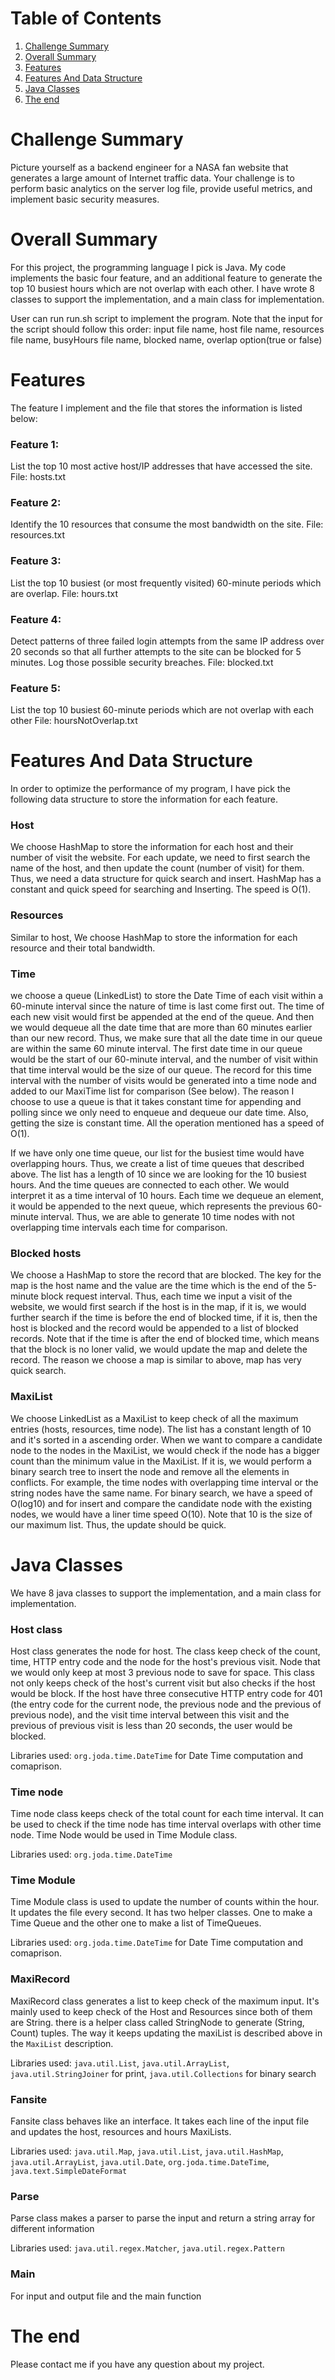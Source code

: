 # Table of Contents
1. [Challenge Summary](README.md#challenge-summary)
2. [Overall Summary](README.md#overall-summary)
3. [Features](README.md#features)
4. [Features And Data Structure](README.md#features-and-data-structure)
5. [Java Classes](README.md#java-classes)
6. [The end](README.md#the-end)


# Challenge Summary

Picture yourself as a backend engineer for a NASA fan website that generates a large amount of Internet traffic data. Your challenge is to perform basic analytics on the server log file, provide useful metrics, and implement basic security measures.

# Overall Summary

For this project, the programming language I pick is Java. My code implements the basic four feature, and an additional feature to generate the top 10 busiest hours which are not overlap with each other. I have wrote 8 classes to support the implementation, and a main class for implementation.

User can run run.sh script to implement the program. Note that the input for the script should follow this order:
input file name, host file name, resources file name, busyHours file name, blocked name, overlap option(true or false)

# Features
The feature I implement and the file that stores the information is listed below:

### Feature 1:
List the top 10 most active host/IP addresses that have accessed the site.
File: hosts.txt

### Feature 2:
Identify the 10 resources that consume the most bandwidth on the site.
File: resources.txt

### Feature 3:
List the top 10 busiest (or most frequently visited) 60-minute periods which are overlap.
File: hours.txt

### Feature 4:
Detect patterns of three failed login attempts from the same IP address over 20 seconds so that all further attempts to the site can be blocked for 5 minutes. Log those possible security breaches.
File: blocked.txt

### Feature 5:
List the top 10 busiest 60-minute periods which are not overlap with each other
File: hoursNotOverlap.txt

# Features And Data Structure

In order to optimize the performance of my program, I have pick the following data structure to store the information for each feature.

### Host
We choose HashMap to store the information for each host and their number of visit the website. For each update, we need to first search the name of the host, and then update the count (number of visit) for them. Thus, we need a data structure for quick search and insert. HashMap has a constant and quick speed for searching and Inserting. The speed is O(1).

### Resources
Similar to host, We choose HashMap to store the information for each resource and their total bandwidth.

### Time
we choose a queue (LinkedList) to store the Date Time of each visit within a 60-minute interval since the nature of time is last come first out. The time of each new visit would first be appended at the end of the queue. And then we would dequeue all the date time that are more than 60 minutes earlier than our new record. Thus, we make sure that all the date time in our queue are within the same 60 minute interval. The first date time in our queue would be the start of our 60-minute interval, and the number of visit within that time interval would be the size of our queue. The record for this time interval with the number of visits would be generated into a time node and added to our MaxiTime list for comparison (See below). The reason I choose to use a queue is that it takes constant time for appending and polling since we only need to enqueue and dequeue our date time. Also, getting the size is constant time. All the operation mentioned has a speed of O(1).

If we have only one time queue, our list for the busiest time would have overlapping hours. Thus, we create a list of time queues that described above. The list has a length of 10 since we are looking for the 10 busiest hours. And the time queues are connected to each other. We would interpret it as a time interval of 10 hours. Each time we dequeue an element, it would be appended to the next queue, which represents the previous 60-minute interval. Thus, we are able to generate 10 time nodes with not overlapping time intervals each time for comparison.

### Blocked hosts
We choose a HashMap to store the record that are blocked. The key for the map is the host name and the value are the time which is the end of the 5-minute block request interval. Thus, each time we input a visit of the website, we would first search if the host is in the map, if it is, we would further search if the time is before the end of blocked time, if it is, then the host is blocked and the record would be appended to a list of blocked records. Note that if the time is after the end of blocked time, which means that the block is no loner valid, we would update the map and delete the record. The reason we choose a map is similar to above, map has very quick search.

### MaxiList
We choose LinkedList as a MaxiList to keep check of all the maximum entries (hosts, resources, time node). The list has a constant length of 10 and it's sorted in a ascending order. When we want to compare a candidate node to the nodes in the MaxiList, we would check if the node has a bigger count than the minimum value in the MaxiList. If it is, we would perform a binary search tree to insert the node and remove all the elements in conflicts. For example, the time nodes with overlapping time interval or the string nodes have the same name. For binary search, we have a speed of O(log10) and for insert and compare the candidate node with the existing nodes, we would have a liner time speed O(10). Note that 10 is the size of our maximum list. Thus, the update should be quick.


# Java Classes

We have 8 java classes to support the implementation, and a main class for implementation.

### Host class
Host class generates the node for host. The class keep check of the count, time, HTTP entry code and the node for the host's previous visit. Node that we would only keep at most 3 previous node to save for space. This class not only keeps check of the host's current visit but also checks if the host would be block. If the host have three consecutive HTTP entry code for 401 (the entry code for the current node, the previous node and the previous of previous node), and the visit time interval between this visit and the previous of previous visit is less than 20 seconds, the user would be blocked.

Libraries used: `org.joda.time.DateTime` for Date Time computation and comaprison.

### Time node
Time node class keeps check of the total count for each time interval. It can be used to check if the time node has time interval overlaps with other time node. Time Node would be used in Time Module class.

Libraries used: `org.joda.time.DateTime`

### Time Module
Time Module class is used to update the number of counts within the hour. It updates the file every second. It has two helper classes. One to make a Time Queue and the other one to make a list of TimeQueues.


Libraries used: `org.joda.time.DateTime` for Date Time computation and comaprison.

### MaxiRecord
MaxiRecord class generates a list to keep check of the maximum input. It's mainly used to keep check of the Host and Resources since both of them are String. there is a helper class called StringNode to generate (String, Count) tuples. The way it keeps updating the maxiList is described above in the `MaxiList` description.

Libraries used: `java.util.List`, `java.util.ArrayList`, `java.util.StringJoiner` for print, `java.util.Collections` for binary search

### Fansite
Fansite class behaves like an interface. It takes each line of the input file and updates the host, resources and hours MaxiLists.

Libraries used: `java.util.Map`, `java.util.List`, `java.util.HashMap`, `java.util.ArrayList`, `java.util.Date`, `org.joda.time.DateTime`, `java.text.SimpleDateFormat`

### Parse
Parse class makes a parser to parse the input and return a string array for different information

Libraries used: `java.util.regex.Matcher`, `java.util.regex.Pattern`

### Main
For input and output file and the main function

# The end
Please contact me if you have any question about my project.
